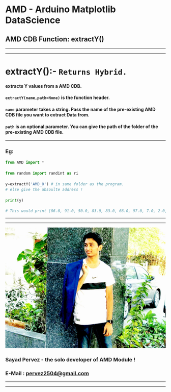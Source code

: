 # AMD - Arduino Matplotlib DataScience
## AMD CDB Function: extractY()
___
___
# extractY():- **`Returns Hybrid.`**
#### extracts Y values from a AMD CDB.
#### **`extractY(name,path=None)`** is the function header.
#### **`name`** parameter takes a string. Pass the name of the pre-existing AMD CDB file you want to extract Data from.
#### **`path`** is an optional parameter. You can give the path of the folder of the pre-existing AMD CDB file.
___
### Eg:
```python
from AMD import *

from random import randint as ri

y=extractY('AMD_0') # in same folder as the program.
# else give the absoulte address !

print(y)

# This would print [86.0, 91.0, 50.0, 83.0, 83.0, 66.0, 97.0, 7.0, 2.0, 75.0, 60.0, 36.0, 97.0, 61.0, 50.0]
```

___
___
![Mr_Handsome](https://github.com/SayadPervez/AMD-SEPERATE-DOCUMENTATION/blob/master/IMG_20190225_150001_460.jpg?raw=true)
### Sayad Pervez - the solo developer of AMD Module !
### E-Mail : [pervez2504@gmail.com](pervez2504@gmail.com)
___
___
